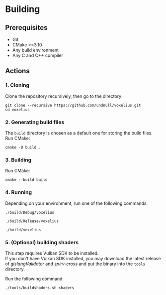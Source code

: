 # Building
## Prerequisites
* Git
* CMake >=3.10
* Any build environment
* Any C and C++ compiler

## Actions
### 1. Cloning
Clone the repository recursively, then go to the directory:
```
git clone --recursive https://github.com/undnull/voxelius.git
cd voxelius
```

### 2. Generating build files
The `build` directory is chosen as a default one for storing the build files.  
Run CMake:
```
cmake -B build .
```

### 3. Building
Run CMake:
```
cmake --build build
```

### 4. Running
Depending on your environment, run one of the following commands:
```
./build/Debug/voxelius
```
```
./build/Release/voxelius
```
```
./build/voxelius
```

### 5. (Optional) building shaders
This step requires Vulkan SDK to be installed.  
If you don't have Vulkan SDK installed, you may download the latest release of _glslangValidator_ and _spirv-cross_ and put the binary into the `tools` directory.  

Run the following command:
```
./tools/buildshaders.sh shaders
```
